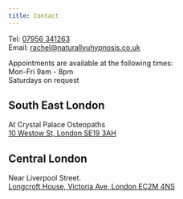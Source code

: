 ```yaml
---
title: Contact
---
```

<div class="row">

<div class="col-md-6 mb-2">

<div>
Tel: <a href="tel:+447956-341263">07956 341263</a>
</div>
<div>
Email: <a href="mailto:rachel@naturallyuhypnosis.co.uk">rachel@naturallyuhypnosis.co.uk</a>
</div>

</div>

<div class="col-md-6 mb-2">

Appointments are available at the following times:
<br>
Mon-Fri  9am - 8pm <br>
Saturdays on request

</div>

</div>

<div class="row">

<div class="col-md-6 mb-2">

<h2>South East London</h2> 

At Crystal Palace Osteopaths
<br/>
<a target="map" href="https://www.google.com/maps/place/naturallyUhypnosis/@51.419415,-0.083063,15z/data=!4m5!3m4!1s0x0:0x22e813d88592df80!8m2!3d51.4194147!4d-0.0830632?hl=en-GB">
10 Westow St, London SE19 3AH
</a>

</div>

<div class="col-md-6 mb-2">

<h2>Central London</h2>
Near Liverpool Street.
<br/>
<a target="map" href="https://www.google.com/maps/place/naturallyUhypnosis/@51.517591,-0.079249,14z/data=!4m5!3m4!1s0x0:0x820c13cdf5e46d5a!8m2!3d51.517591!4d-0.079249?hl=en-GB">
Longcroft House, Victoria Ave, London EC2M 4NS
</a>

</div>

</div>
